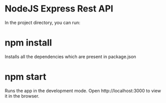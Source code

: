 # NodeJS Express Rest API

In the project directory, you can run:

# npm install

Installs all the dependencies which are present in package.json

# npm start

Runs the app in the development mode.
Open http://localhost:3000 to view it in the browser.
